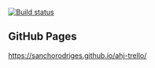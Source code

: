 [![Build status](https://ci.appveyor.com/api/projects/status/sd4j0wllwlqc7krc?svg=true)](https://ci.appveyor.com/project/SanchoRodriges/ahj-trello)

## GitHub Pages

https://sanchorodriges.github.io/ahj-trello/